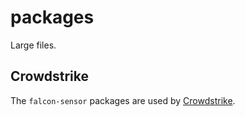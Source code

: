 # packages

Large files.


## Crowdstrike

The `falcon-sensor` packages are used by [Crowdstrike](https://github.com/gyft/devops/tree/develop/crowdstrike).

